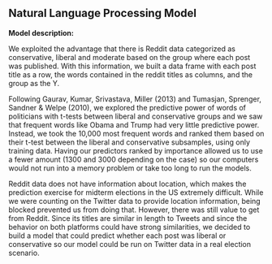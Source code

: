 ## Natural Language Processing Model

**Model description:**

We exploited the advantage that there is Reddit data categorized as conservative, liberal and moderate based on the group where each post was published. With this information, we built a data frame with each post title as a row, the words contained in the reddit titles as columns, and the group as the Y.

Following Gaurav, Kumar, Srivastava, Miller (2013) and Tumasjan, Sprenger, Sandner & Welpe (2010), we explored the predictive power of words of politicians with t-tests between liberal and conservative groups and we saw that frequent words like Obama and Trump had very little predictive power. Instead, we took the 10,000 most frequent words and ranked them based on their t-test between the liberal and conservative subsamples, using only training data. Having our predictors ranked by importance allowed us to use a fewer amount (1300 and 3000 depending on the case) so our computers would not run into a memory problem or take too long to run the models.

Reddit data does not have information about location, which makes the prediction exercise for midterm elections in the US extremely difficult. While we were counting on the Twitter data to provide location information, being blocked prevented us from doing that.
However, there was still value to get from Reddit. Since its titles are similar in length to Tweets and since the behavior on both platforms could have strong similarities, we decided to build a model that could predict whether each post was liberal or conservative so our model could be run on Twitter data in a real election scenario.
